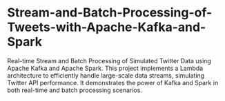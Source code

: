 # Stream-and-Batch-Processing-of-Tweets-with-Apache-Kafka-and-Spark
Real-time Stream and Batch Processing of Simulated Twitter Data using Apache Kafka and Apache Spark. This project implements a Lambda architecture to efficiently handle large-scale data streams, simulating Twitter API performance. It demonstrates the power of Kafka and Spark in both real-time and batch processing scenarios.
